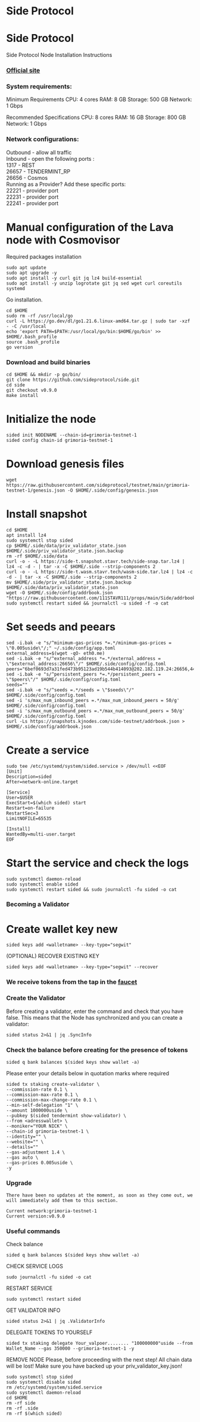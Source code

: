 # Side Protocol

# Side Protocol
Side Protocol Node Installation Instructions </br>
### [Official site](https://side.one)

### System requirements: </br>

Minimum Requirements
CPU: 4 cores
RAM: 8 GB
Storage: 500 GB
Network: 1 Gbps

Recommended Specifications
CPU: 8 cores
RAM: 16 GB
Storage: 800 GB
Network: 1 Gbps

### Network configurations: </br>
Outbound - allow all traffic </br>
Inbound - open the following ports :</br>
1317 - REST </br>
26657 - TENDERMINT_RP </br>
26656 - Cosmos </br>
Running as a Provider? Add these specific ports: </br>
22221 - provider port </br>
22231 - provider port </br>
22241 - provider port </br>
    
# Manual configuration of the Lava node with Cosmovisor
Required packages installation </br>
```
sudo apt update
sudo apt upgrade -y
sudo apt install -y curl git jq lz4 build-essential
sudo apt install -y unzip logrotate git jq sed wget curl coreutils systemd
```

Go installation.
```
cd $HOME
sudo rm -rf /usr/local/go
curl -L https://go.dev/dl/go1.21.6.linux-amd64.tar.gz | sudo tar -xzf - -C /usr/local
echo 'export PATH=$PATH:/usr/local/go/bin:$HOME/go/bin' >> $HOME/.bash_profile
source .bash_profile
go version
```

### Download and build binaries
```
cd $HOME && mkdir -p go/bin/
git clone https://github.com/sideprotocol/side.git
cd side
git checkout v0.9.0
make install
```

# Initialize the node
```
sided init NODENAME --chain-id=grimoria-testnet-1
sided config chain-id grimoria-testnet-1
```

# Download genesis files
```
wget https://raw.githubusercontent.com/sideprotocol/testnet/main/grimoria-testnet-1/genesis.json -O $HOME/.side/config/genesis.json
```

# Install snapshot
```
cd $HOME
apt install lz4
sudo systemctl stop sided
cp $HOME/.side/data/priv_validator_state.json $HOME/.side/priv_validator_state.json.backup
rm -rf $HOME/.side/data
curl -o - -L https://side-t.snapshot.stavr.tech/side-snap.tar.lz4 | lz4 -c -d - | tar -x -C $HOME/.side --strip-components 2
curl -o - -L https://side-t.wasm.stavr.tech/wasm-side.tar.lz4 | lz4 -c -d - | tar -x -C $HOME/.side --strip-components 2
mv $HOME/.side/priv_validator_state.json.backup $HOME/.side/data/priv_validator_state.json
wget -O $HOME/.side/config/addrbook.json "https://raw.githubusercontent.com/111STAVR111/props/main/Side/addrbook.json"
sudo systemctl restart sided && journalctl -u sided -f -o cat
```

# Set seeds and peears
```
sed -i.bak -e "s/^minimum-gas-prices *=.*/minimum-gas-prices = \"0.005uside\"/;" ~/.side/config/app.toml
external_address=$(wget -qO- eth0.me) 
sed -i.bak -e "s/^external_address *=.*/external_address = \"$external_address:26656\"/" $HOME/.side/config/config.toml
peers="6bef0693d7a31fed473b95123ad19b544b414093@202.182.119.24:26656,44f8009ed91fddd7ee51117482ede20fb4f33e78@149.28.156.79:26656"
sed -i.bak -e "s/^persistent_peers *=.*/persistent_peers = \"$peers\"/" $HOME/.side/config/config.toml
seeds=""
sed -i.bak -e "s/^seeds =.*/seeds = \"$seeds\"/" $HOME/.side/config/config.toml
sed -i 's/max_num_inbound_peers =.*/max_num_inbound_peers = 50/g' $HOME/.side/config/config.toml
sed -i 's/max_num_outbound_peers =.*/max_num_outbound_peers = 50/g' $HOME/.side/config/config.toml
curl -Ls https://snapshots.kjnodes.com/side-testnet/addrbook.json > $HOME/.side/config/addrbook.json
```


# Create a service
```
sudo tee /etc/systemd/system/sided.service > /dev/null <<EOF
[Unit]
Description=sided
After=network-online.target

[Service]
User=$USER
ExecStart=$(which sided) start
Restart=on-failure
RestartSec=3
LimitNOFILE=65535

[Install]
WantedBy=multi-user.target
EOF
```

# Start the service and check the logs
```
sudo systemctl daemon-reload
sudo systemctl enable sided
sudo systemctl restart sided && sudo journalctl -fu sided -o cat
```

### Becoming a Validator

# Create wallet key new
```
sided keys add <walletname> --key-type="segwit"
```

(OPTIONAL) RECOVER EXISTING KEY
```
sided keys add <walletname> --key-type="segwit" --recover
```

### We receive tokens from the tap in the [faucet](https://station-test.side.one/faucet)


### Create the Validator

Before creating a validator, enter the command and check that you have false. This means that the Node has synchronized and you can create a validator:
```
sided status 2>&1 | jq .SyncInfo
```

### Check the balance before creating for the presence of tokens
```
sided q bank balances $(sided keys show wallet -a)
```

Please enter your details below in quotation marks where required

```
sided tx staking create-validator \
--commission-rate 0.1 \
--commission-max-rate 0.1 \
--commission-max-change-rate 0.1 \
--min-self-delegation "1" \
--amount 1000000uside \
--pubkey $(sided tendermint show-validator) \
--from <adresswallet> \
--moniker="YOUR NICK" \
--chain-id grimoria-testnet-1 \
--identity="" \
--website="" \
--details=""
--gas-adjustment 1.4 \
--gas auto \
--gas-prices 0.005uside \
-y
```

### Upgrade
```
There have been no updates at the moment, as soon as they come out, we will immediately add them to this section.

Current network:grimoria-testnet-1
Current version:v0.9.0
```

### Useful commands

Check balance
```
sided q bank balances $(sided keys show wallet -a)
```

CHECK SERVICE LOGS
```
sudo journalctl -fu sided -o cat
```

RESTART SERVICE
```
sudo systemctl restart sided
```

GET VALIDATOR INFO
```
sided status 2>&1 | jq .ValidatorInfo
```

DELEGATE TOKENS TO YOURSELF
```
sided tx staking delegate Your_valpoer........ "100000000"uside --from Wallet_Name --gas 350000 --grimoria-testnet-1 -y
```

REMOVE NODE
Please, before proceeding with the next step! All chain data will be lost! Make sure you have backed up your priv_validator_key.json!
```
sudo systemctl stop sided
sudo systemctl disable sided
rm /etc/systemd/system/sided.service
sudo systemctl daemon-reload
cd $HOME
rm -rf side
rm -rf .side
rm -rf $(which sided)
```
